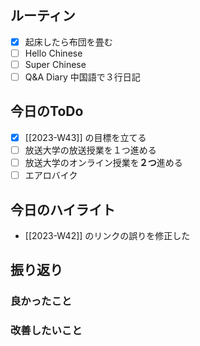 ## ルーティン
- [x] 起床したら布団を畳む
- [ ] Hello Chinese
- [ ] Super Chinese
- [ ] Q&A Diary 中国語で３行日記
## 今日のToDo
- [x] [[2023-W43]] の目標を立てる
- [ ] 放送大学の放送授業を１つ進める
- [ ] 放送大学のオンライン授業を**２つ**進める
- [ ] エアロバイク
## 今日のハイライト
- [[2023-W42]] のリンクの誤りを修正した
## 振り返り
### 良かったこと
### 改善したいこと
